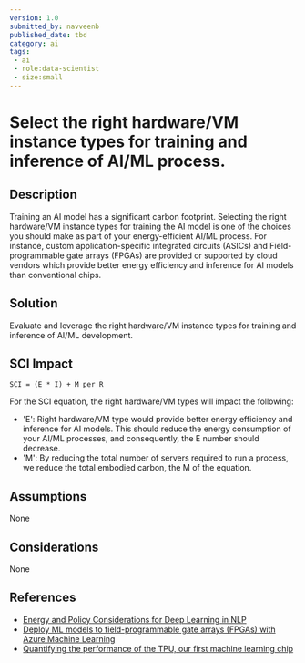 ```yaml
---
version: 1.0
submitted_by: navveenb
published_date: tbd
category: ai
tags: 
 - ai
 - role:data-scientist
 - size:small
---
```


# Select the right hardware/VM instance types for training and inference of AI/ML process. 

## Description
Training an AI model has a significant carbon footprint. Selecting the right hardware/VM instance types for training the AI model is one of the choices you should make as part of your energy-efficient AI/ML process. For instance, custom application-specific integrated circuits (ASICs) and Field-programmable gate arrays (FPGAs) are provided or supported by cloud vendors which provide better energy efficiency and inference for AI models than conventional chips. 


## Solution
Evaluate and leverage the right hardware/VM instance types for training and inference of AI/ML development.  

## SCI Impact
`SCI = (E * I) + M per R`

For the SCI equation, the right hardware/VM types will impact the following:
- 'E': Right hardware/VM type would provide better energy efficiency and inference for AI models. This should reduce the energy consumption of your AI/ML processes, and consequently, the E number should decrease.
- 'M': By reducing the total number of servers required to run a process, we reduce the total embodied carbon, the M of the equation.

## Assumptions
None 

## Considerations
None

## References
- [Energy and Policy Considerations for Deep Learning in NLP](https://arxiv.org/pdf/1906.02243.pdf)
- [Deploy ML models to field-programmable gate arrays (FPGAs) with Azure Machine Learning](https://learn.microsoft.com/en-us/azure/machine-learning/v1/how-to-deploy-fpga-web-service)
- [Quantifying the performance of the TPU, our first machine learning chip](https://cloud.google.com/blog/products/gcp/quantifying-the-performance-of-the-tpu-our-first-machine-learning-chip)
